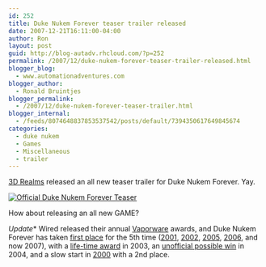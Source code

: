 ```yaml
---
id: 252
title: Duke Nukem Forever teaser trailer released
date: 2007-12-21T16:11:00-04:00
author: Ron
layout: post
guid: http://blog-autadv.rhcloud.com/?p=252
permalink: /2007/12/duke-nukem-forever-teaser-trailer-released.html
blogger_blog:
  - www.automationadventures.com
blogger_author:
  - Ronald Bruintjes
blogger_permalink:
  - /2007/12/duke-nukem-forever-teaser-trailer.html
blogger_internal:
  - /feeds/8074648837853537542/posts/default/7394350617649845674
categories:
  - duke nukem
  - Games
  - Miscellaneous
  - trailer
---
```

[3D Realms](http://www.3drealms.com/) released an all new teaser trailer for Duke Nukem Forever. Yay.

[![Official Duke Nukem Forever Teaser](http://img.youtube.com/vi/cWuteFLUPSY/0.jpg)](http://www.youtube.com/watch?v=cWuteFLUPSY)

How about releasing an all new GAME?

*Update** Wired released their annual [Vaporware](http://www.wired.com/gadgets/gadgetreviews/multimedia/2007/12/YE_Vaporware) awards, and Duke Nukem Forever has taken [first place](http://www.wired.com/gadgets/gadgetreviews/multimedia/2007/12/YE_Vaporware?slide=10&slideView=2) for the 5th time ([2001](http://www.wired.com/science/discoveries/news/2002/01/49326), [2002](http://www.wired.com/culture/lifestyle/news/2003/01/57023?currentPage=3), [2005](http://www.wired.com/science/discoveries/news/2006/02/70143?currentPage=4), [2006](http://www.wired.com/software/softwarereviews/news/2006/12/72350), and now 2007), with a [life-time award](http://www.wired.com/science/discoveries/news/2004/01/61935) in 2003, an [unofficial possible win](http://www.wired.com/culture/lifestyle/news/2005/01/66195) in 2004, and a slow start in [2000](http://www.wired.com/science/discoveries/news/2000/12/40484?currentPage=2) with a 2nd place.